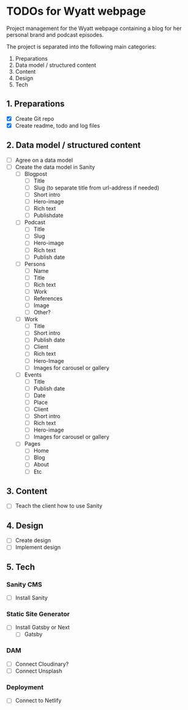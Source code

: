# TODOs for Wyatt webpage
Project management for the Wyatt webpage containing a blog for her personal brand and podcast episodes.

The project is separated into the following main categories:

1. Preparations
2. Data model / structured content
3. Content
4. Design
5. Tech

## 1. Preparations
- [x] Create Git repo
- [x] Create readme, todo and log files
 
## 2. Data model / structured content
- [ ] Agree on a data model
- [ ] Create the data model in Sanity
    - [ ] Blogpost
        - [ ] Title
        - [ ] Slug (to separate title from url-address if needed)
        - [ ] Short intro
        - [ ] Hero-image
        - [ ] Rich text
        - [ ] Publishdate
    - [ ] Podcast
        - [ ] Title
        - [ ] Slug
        - [ ] Hero-image
        - [ ] Rich text
        - [ ] Publish date
    - [ ] Persons
        - [ ] Name
        - [ ] Title
        - [ ] Rich text
        - [ ] Work
        - [ ] References
        - [ ] Image
        - [ ] Other?
    - [ ] Work
        - [ ] Title
        - [ ] Short intro
        - [ ] Publish date
        - [ ] Client
        - [ ] Rich text
        - [ ] Hero-Image
        - [ ] Images for carousel or gallery
    - [ ] Events
        - [ ] Title
        - [ ] Publish date
        - [ ] Date
        - [ ] Place
        - [ ] Client
        - [ ] Short intro
        - [ ] Rich text
        - [ ] Hero-image
        - [ ] Images for carousel or gallery
    - [ ] Pages
        - [ ] Home
        - [ ] Blog
        - [ ] About
        - [ ] Etc

## 3. Content
- [ ] Teach the client how to use Sanity

## 4. Design
- [ ] Create design
- [ ] Implement design

## 5. Tech

### Sanity CMS
- [ ] Install Sanity

### Static Site Generator
- [ ] Install Gatsby or Next
    - [ ] Gatsby

### DAM
- [ ] Connect Cloudinary?
- [ ] Connect Unsplash

### Deployment
- [ ] Connect to Netlify
